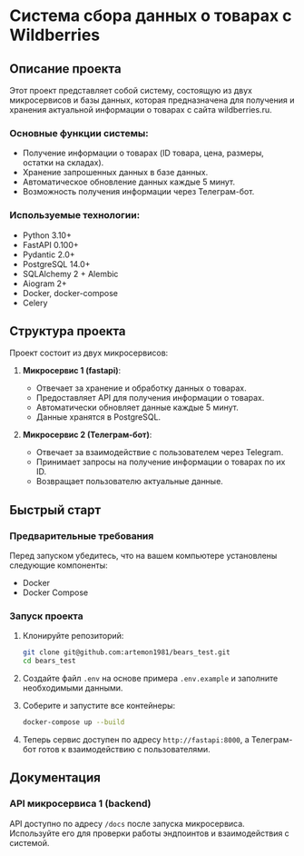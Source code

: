 # Система сбора данных о товарах с Wildberries

## Описание проекта

Этот проект представляет собой систему, состоящую из двух микросервисов и базы данных, которая предназначена для получения и хранения актуальной информации о товарах с сайта wildberries.ru.

### Основные функции системы:
- Получение информации о товарах (ID товара, цена, размеры, остатки на складах).
- Хранение запрошенных данных в базе данных.
- Автоматическое обновление данных каждые 5 минут.
- Возможность получения информации через Телеграм-бот.

### Используемые технологии:
- Python 3.10+
- FastAPI 0.100+
- Pydantic 2.0+
- PostgreSQL 14.0+
- SQLAlchemy 2 + Alembic
- Aiogram 2+
- Docker, docker-compose
- Celery

## Структура проекта

Проект состоит из двух микросервисов:

1. **Микросервис 1 (fastapi)**: 
    - Отвечает за хранение и обработку данных о товарах.
    - Предоставляет API для получения информации о товарах.
    - Автоматически обновляет данные каждые 5 минут.
    - Данные хранятся в PostgreSQL.

2. **Микросервис 2 (Телеграм-бот)**: 
    - Отвечает за взаимодействие с пользователем через Telegram.
    - Принимает запросы на получение информации о товарах по их ID.
    - Возвращает пользователю актуальные данные.

## Быстрый старт

### Предварительные требования

Перед запуском убедитесь, что на вашем компьютере установлены следующие компоненты:

- Docker
- Docker Compose

### Запуск проекта

1. Клонируйте репозиторий:

    ```bash
    git clone git@github.com:artemon1981/bears_test.git
    cd bears_test
    ```

2. Создайте файл `.env` на основе примера `.env.example` и заполните необходимыми данными.

3. Соберите и запустите все контейнеры:

    ```bash
    docker-compose up --build
    ```

4. Теперь сервис доступен по адресу `http://fastapi:8000`, а Телеграм-бот готов к взаимодействию с пользователями.

## Документация

### API микросервиса 1 (backend)

API доступно по адресу `/docs` после запуска микросервиса. Используйте его для проверки работы эндпоинтов и взаимодействия с системой.
